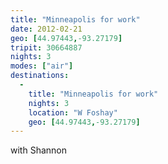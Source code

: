 ```yaml
---
title: "Minneapolis for work"
date: 2012-02-21
geo: [44.97443,-93.27179]
tripit: 30664887
nights: 3
modes: ["air"]
destinations:
  -
    title: "Minneapolis for work"
    nights: 3
    location: "W Foshay"
    geo: [44.97443,-93.27179]
---
```


with Shannon
